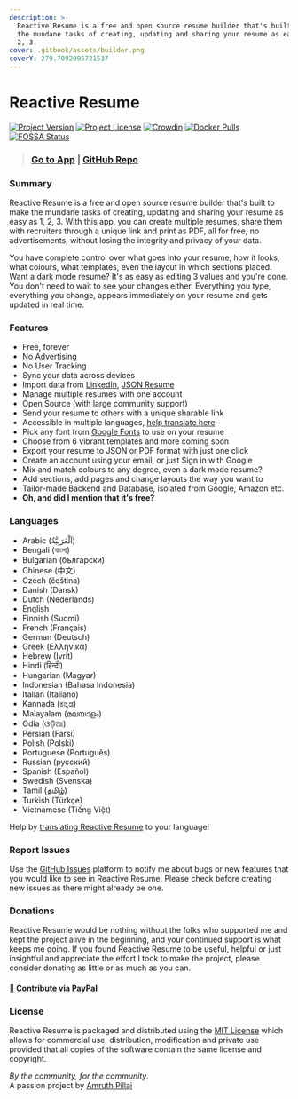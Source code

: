 ```yaml
---
description: >-
  Reactive Resume is a free and open source resume builder that's built to make
  the mundane tasks of creating, updating and sharing your resume as easy as 1,
  2, 3.
cover: .gitbook/assets/builder.png
coverY: 279.7092095721537
---
```


# Reactive Resume

[![Project Version](https://img.shields.io/github/package-json/v/AmruthPillai/Reactive-Resume?style=flat-square)](https://github.com/AmruthPillai/Reactive-Resume/releases) [![Project License](https://img.shields.io/github/license/AmruthPillai/Reactive-Resume?style=flat-square)](https://github.com/AmruthPillai/Reactive-Resume/blob/main/LICENSE) [![Crowdin](https://badges.crowdin.net/reactive-resume/localized.svg)](https://translate.rxresu.me) [![Docker Pulls](https://img.shields.io/docker/pulls/amruthpillai/reactive-resume?style=flat-square)](https://hub.docker.com/r/amruthpillai/reactive-resume) [![FOSSA Status](https://app.fossa.com/api/projects/git%2Bgithub.com%2FAmruthPillai%2FReactive-Resume.svg?type=shield)](https://app.fossa.com/projects/git%2Bgithub.com%2FAmruthPillai%2FReactive-Resume?ref=badge\_shield)

> ### [Go to App](https://rxresu.me) | [GitHub Repo](https://github.com/AmruthPillai/Reactive-Resume)

### Summary

Reactive Resume is a free and open source resume builder that's built to make the mundane tasks of creating, updating and sharing your resume as easy as 1, 2, 3. With this app, you can create multiple resumes, share them with recruiters through a unique link and print as PDF, all for free, no advertisements, without losing the integrity and privacy of your data.

You have complete control over what goes into your resume, how it looks, what colours, what templates, even the layout in which sections placed. Want a dark mode resume? It's as easy as editing 3 values and you're done. You don't need to wait to see your changes either. Everything you type, everything you change, appears immediately on your resume and gets updated in real time.

### Features

* Free, forever
* No Advertising
* No User Tracking
* Sync your data across devices
* Import data from [LinkedIn](https://www.linkedin.com/), [JSON Resume](https://jsonresume.org/)
* Manage multiple resumes with one account
* Open Source (with large community support)
* Send your resume to others with a unique sharable link
* Accessible in multiple languages, [help translate here](https://translate.rxresu.me/)
* Pick any font from [Google Fonts](https://fonts.google.com/) to use on your resume
* Choose from 6 vibrant templates and more coming soon
* Export your resume to JSON or PDF format with just one click
* Create an account using your email, or just Sign in with Google
* Mix and match colours to any degree, even a dark mode resume?
* Add sections, add pages and change layouts the way you want to
* Tailor-made Backend and Database, isolated from Google, Amazon etc.
* **Oh, and did I mention that it's free?**

### Languages

* Arabic (اَلْعَرَبِيَّةُ)
* Bengali (বাংলা)
* Bulgarian (български)
* Chinese (中文)
* Czech (čeština)
* Danish (Dansk)
* Dutch (Nederlands)
* English
* Finnish (Suomi)
* French (Français)
* German (Deutsch)
* Greek (Ελληνικά)
* Hebrew (Ivrit)
* Hindi (हिन्दी)
* Hungarian (Magyar)
* Indonesian (Bahasa Indonesia)
* Italian (Italiano)
* Kannada (ಕನ್ನಡ)
* Malayalam (മലയാളം)
* Odia (ଓଡ଼ିଆ)
* Persian (Farsi)
* Polish (Polski)
* Portuguese (Português)
* Russian (русский)
* Spanish (Español)
* Swedish (Svenska)
* Tamil (தமிழ்)
* Turkish (Türkçe)
* Vietnamese (Tiếng Việt)

Help by [translating Reactive Resume](https://translate.rxresu.me) to your language!

### Report Issues

Use the [GitHub Issues](https://github.com/AmruthPillai/Reactive-Resume/issues/new/choose) platform to notify me about bugs or new features that you would like to see in Reactive Resume. Please check before creating new issues as there might already be one.

### Donations

Reactive Resume would be nothing without the folks who supported me and kept the project alive in the beginning, and your continued support is what keeps me going. If you found Reactive Resume to be useful, helpful or just insightful and appreciate the effort I took to make the project, please consider donating as little or as much as you can.

#### [**💸  Contribute via PayPal**](https://paypal.me/RajaRajanA)

### License

Reactive Resume is packaged and distributed using the [MIT License](https://choosealicense.com/licenses/mit/) which allows for commercial use, distribution, modification and private use provided that all copies of the software contain the same license and copyright.

_By the community, for the community._\
A passion project by [Amruth Pillai](https://amruthpillai.com/)
